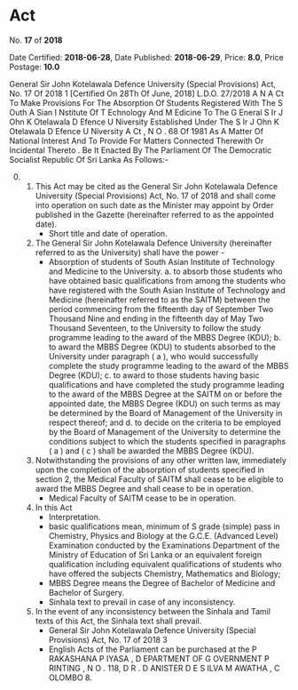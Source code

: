 # Act

No. **17** of **2018**

Date Certified: **2018-06-28**, Date Published: **2018-06-29**, Price: **8.0**, Price Postage: **10.0**

General Sir John Kotelawala Defence University  (Special Provisions) Act, No. 17 Of 2018 1
[Certified On 28Th Of June, 2018]
L.D.O. 27/2018
A N  A Ct   To   Make   Provisions   For   The   Absorption   Of   Students
Registered   With   The  S Outh  A Sian  I Nstitute   Of  T Echnology   And M Edicine   To   The  G Eneral  S Ir  J Ohn  K Otelawala  D Efence U Niversity   Established   Under   The  S Ir  J Ohn  K Otelawala D Efence  U Niversity  A Ct , N O . 68  Of  1981  As   A    Matter   Of
National   Interest   And   To   Provide   For   Matters   Connected
Therewith   Or   Incidental   Thereto .
Be It Enacted By The Parliament Of The Democratic Socialist Republic Of Sri Lanka As Follows:-

0. 
    1. This Act may be cited as the General Sir John Kotelawala Defence University (Special Provisions) Act, No. 17 of 2018 and shall come into operation on such date as the Minister may appoint by Order published in the  Gazette (hereinafter referred to as the appointed date).
        - Short  title and date of operation.
    2. The General Sir John Kotelawala Defence University (hereinafter referred to as the University) shall have the power -
        - Absorption of students of South Asian Institute of Technology and Medicine to the University.
            a. to absorb those students who have obtained basic qualifications from among the students who have registered with the South Asian Institute of Technology and Medicine (hereinafter referred to as the SAITM) between the period commencing from the fifteenth day of September Two Thousand Nine and ending in the fifteenth day of May Two Thousand Seventeen, to the University to follow the study programme leading to the award of the MBBS Degree (KDU);
            b. to award the MBBS Degree (KDU) to students absorbed to the University under paragraph ( a ), who would successfully complete the study programme leading to the award of the MBBS Degree (KDU);
            c. to award to those students having basic qualifications and have completed the study programme leading to the award of the MBBS Degree at the SAITM on or before the appointed date, the MBBS Degree (KDU) on such terms as may be determined by the Board of Management of the University in respect thereof; and
            d. to decide on the criteria to be employed by the Board of Management of the University to determine the conditions subject to which the students specified in paragraphs ( a ) and ( c ) shall be awarded the MBBS Degree (KDU).
    3. Notwithstanding the provisions of any other written law, immediately upon the completion of the absorption of students specified in section 2, the Medical Faculty of SAITM shall cease to be eligible to award the MBBS Degree and shall cease to be in operation.
        - Medical Faculty of SAITM cease to be in operation.
    4. In this Act
        - Interpretation.
        - basic qualifications mean, minimum of S grade (simple) pass in Chemistry, Physics and Biology at the G.C.E. (Advanced Level) Examination conducted by the Examinations Department of the Ministry of Education of Sri Lanka or an equivalent foreign qualification including equivalent qualifications of students who have offered the subjects Chemistry, Mathematics and Biology;
        - MBBS Degree means the Degree of Bachelor of Medicine and Bachelor of Surgery.
        - Sinhala text to prevail in case of any inconsistency.
    5. In the event of any inconsistency between the Sinhala and Tamil texts of this Act, the Sinhala text shall prevail.
        - General Sir John Kotelawala Defence University  (Special Provisions) Act, No. 17 of 2018 3
        - English Acts of the Parliament can be purchased at the P RAKASHANA  P IYASA , D EPARTMENT   OF G OVERNMENT  P RINTING , N O . 118, D R . D ANISTER  D E  S ILVA  M AWATHA , C OLOMBO  8.